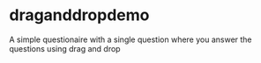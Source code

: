 # draganddropdemo
A simple questionaire with a single question where you answer the questions using drag and drop
